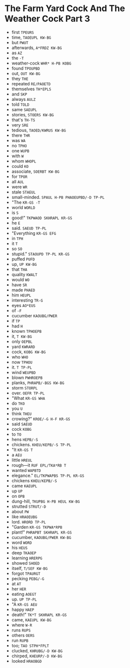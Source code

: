 # The Farm Yard Cock And The Weather Cock Part 3

* first `TPEURS`
* time, `TAOEUPL KW-BG`
* but `PWUT`
* afterwards, `A*FRDZ KW-BG`
* as `AZ`
* the `-T`
* weather-cock `WHR* H-PB KOBG`
* found `TPOUPBD`
* out, `OUT KW-BG`
* they `THE`
* repeated `RE/PAOETD`
* themselves `TH*EPLS`
* and `SKP`
* always `AULZ`
* told `TOLD`
* same `SAEUPL`
* stories, `STOERS KW-BG`
* that's `TH-TS`
* very `SRE`
* tedious, `TAOED/KWRUS KW-BG`
* there `THR`
* was `WA`
* no `TPHO`
* one `WUPB`
* with `W`
* whom `WHOPL`
* could `KO`
* associate, `SOERBT KW-BG`
* for `TPOR`
* all `AUL`
* were `WR`
* stale `STAEUL`
* small-minded. `SPAUL H-PB PHAOEUPBD/-D TP-PL`
* "The `KR-GS -T`
* world `WORLD`
* is `S`
* good!" `TKPWAOD SKHRAPL KR-GS`
* he `E`
* said. `SAEUD TP-PL`
* "Everything `KR-GS EFG`
* in `TPH`
* it `T`
* so `SO`
* stupid." `STAOUPD TP-PL KR-GS`
* puffed `PUFD`
* up, `UP KW-BG`
* that `THA`
* quality `KWALT`
* would `WO`
* have `SR`
* made `PHAED`
* him `HEUPL`
* interesting `TR-G`
* eyes `AO*EUS`
* of `-F`
* cucumber `KAOUBG/PWER`
* if `TP`
* had `H`
* known `TPHOEPB`
* it, `T KW-BG`
* only `OEPBL`
* yard `KWRARD`
* cock, `KOBG KW-BG`
* who `WHO`
* now `TPHOU`
* it. `T TP-PL`
* wind `WEUPBD`
* blown `PWHROEPB`
* planks, `PHRAPB/-BGS KW-BG`
* storm `STORPL`
* over. `OEFR TP-PL`
* "What `KR-GS WHA`
* do `TKO`
* you `U`
* think `THEU`
* crowing?" `KROE/-G H-F KR-GS`
* said `SAEUD`
* cock `KOBG`
* to `TO`
* hens `HEPB/-S`
* chickens. `KHEU/KEPB/-S TP-PL`
* "It `KR-GS T`
* a `AEU`
* little `HREUL`
* rough—it `RUF EPL/TKA*RB T`
* wanted `WAPBTD`
* elegance." `EL/TKPWAPBS TP-PL KR-GS`
* chickens `KHEU/KEPB/-S`
* came `KAEUPL`
* up `UP`
* on `OPB`
* dung-hill, `TKUPBG H-PB HEUL KW-BG`
* strutted `STRUT/-D`
* about `PW`
* like `HRAOEUBG`
* lord. `HRORD TP-PL`
* "Garden `KR-GS TKPWA*RPB`
* plant!" `PHRAPBT SKHRAPL KR-GS`
* cucumber, `KAOUBG/PWER KW-BG`
* word `WORD`
* his `HEUS`
* deep `TKAOEP`
* learning `HRERPG`
* showed `SHOED`
* itself, `T/SEF KW-BG`
* forgot `TPAURGT`
* pecking `PEBG/-G`
* at `AT`
* her `HER`
* eating `AOEGT`
* up. `UP TP-PL`
* "A `KR-GS AEU`
* happy `HAEP`
* death!" `TK*T SKHRAPL KR-GS`
* came, `KAEUPL KW-BG`
* where `W-R`
* runs `RUPS`
* others `OERS`
* run `RUPB`
* too; `TAO STPH*FPLT`
* clucked, `KHRUBG/-D KW-BG`
* chirped, `KHEURP/-D KW-BG`
* looked `HRAOBGD`
